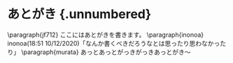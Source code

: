 # あとがき {.unnumbered}

\paragraph{jf712}
ここにはあとがきを書きます。
\paragraph{inonoa}
inonoa(18:51 10/12/2020)「なんか書くべきだろうなとは思ったり思わなかったり」
\paragraph{murata}
あっとあっとがっきがっきあっとがき～
